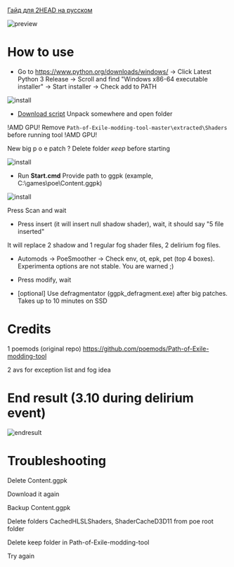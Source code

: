 [Гайд для 2HEAD на русском](https://youtu.be/JfGD9HfGwp4)

![preview](https://cdn.discordapp.com/attachments/689969482520723464/693919200841826365/unknown.png)

# How to use

* Go to https://www.python.org/downloads/windows/ -> Click Latest Python 3 Release -> Scroll and find "Windows x86-64 executable installer" -> Start installer -> Check add to PATH

![install](https://i.imgur.com/WGL3CSw.png)

* [Download script](https://github.com/vadash/Path-of-Exile-modding-tool/archive/master.zip) Unpack somewhere and open folder

!AMD GPU! Remove `Path-of-Exile-modding-tool-master\extracted\Shaders` before running tool !AMD GPU!

New big p o e patch ? Delete folder *кeeр* before starting

![install](https://i.imgur.com/5fpbdHL.png)

* Run **Start.cmd** Provide path to ggpk (example, C:\games\poe\Content.ggpk)

![install](https://i.imgur.com/QFt4iM1.png)

Press Scan and wait

* Press insert (it will insert null shadow shader), wait, it should say "5 file inserted"

It will replace 2 shadow and 1 regular fog shader files, 2 delirium fog files.

* Automods -> PoeSmoother -> Check env, ot, epk, pet (top 4 boxes). Experimenta options are not stable. You are warned ;)

* Press modify, wait

* [optional] Use defragmentator (ggpk_defragment.exe) after big patches. Takes up to 10 minutes on SSD

# Credits

1 poemods (original repo)
https://github.com/poemods/Path-of-Exile-modding-tool

2 avs for exception list and fog idea

# End result (3.10 during delirium event)
![endresult](https://cdn.discordapp.com/attachments/343015052967673856/689917744887627889/unknown.png)

# Troubleshooting

Delete Content.ggpk

Download it again

Backup Content.ggpk

Delete folders CachedHLSLShaders, ShaderCacheD3D11 from poe root folder

Delete keep folder in Path-of-Exile-modding-tool

Try again
